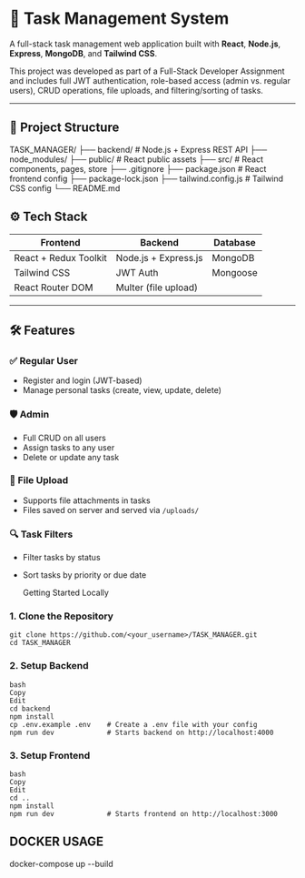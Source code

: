 # 📝 Task Management System

A full-stack task management web application built with **React**, **Node.js**, **Express**, **MongoDB**, and **Tailwind CSS**.

This project was developed as part of a Full-Stack Developer Assignment and includes full JWT authentication, role-based access (admin vs. regular users), CRUD operations, file uploads, and filtering/sorting of tasks.

---

## 📁 Project Structure
TASK_MANAGER/
├── backend/ # Node.js + Express REST API
├── node_modules/
├── public/ # React public assets
├── src/ # React components, pages, store
├── .gitignore
├── package.json # React frontend config
├── package-lock.json
├── tailwind.config.js # Tailwind CSS config
└── README.md


## ⚙️ Tech Stack

| Frontend              | Backend             | Database |
|-----------------------|---------------------|----------|
| React + Redux Toolkit | Node.js + Express.js| MongoDB  |
| Tailwind CSS          | JWT Auth            | Mongoose |
| React Router DOM      | Multer (file upload)|          |

---

## 🛠️ Features

### ✅ Regular User
- Register and login (JWT-based)
- Manage personal tasks (create, view, update, delete)

### 🛡️ Admin
- Full CRUD on all users
- Assign tasks to any user
- Delete or update any task

### 📁 File Upload
- Supports file attachments in tasks
- Files saved on server and served via `/uploads/`

### 🔍 Task Filters
- Filter tasks by status
- Sort tasks by priority or due date

  Getting Started Locally

### 1. Clone the Repository

```
git clone https://github.com/<your_username>/TASK_MANAGER.git
cd TASK_MANAGER
```

### 2. Setup Backend
```
bash
Copy
Edit
cd backend
npm install
cp .env.example .env    # Create a .env file with your config
npm run dev             # Starts backend on http://localhost:4000
```
### 3. Setup Frontend
```
bash
Copy
Edit
cd ..
npm install
npm run dev             # Starts frontend on http://localhost:3000
```

## DOCKER USAGE
docker-compose up --build



